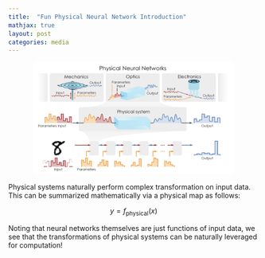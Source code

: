 ```yaml
---
title:  "Fun Physical Neural Network Introduction"
mathjax: true
layout: post
categories: media
---
```


<center><img src="/images/2023-08-17/pnn.jpeg" width="80%"></center>

Physical systems naturally perform complex transformation on input data. This can be summarized mathematically via a physical map as follows: 

$$y = f_{\text{physical}}(x)$$ 

Noting that neural networks themselves are just functions of input data, we see that the transformations of physical systems can be naturally leveraged for computation!
